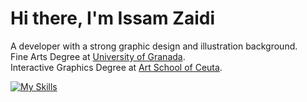 <h1>
  Hi there, I'm Issam Zaidi
</h1>

<p>
  A developer with a strong graphic design and illustration background.<br/>
  Fine Arts Degree at <a href='https://bellasartes.ugr.es'>University of Granada</a>.</br>
  Interactive Graphics Degree at <a href='https://bellasartes.ugr.es](https://eaceuta.educacion.es/'>Art School of Ceuta</a>.<br/>
</p>

[![My Skills](https://skillicons.dev/icons?i=js,html,css,nodejs,react,tailwind,ps,ai,pr,ae,blender&perLine3)](https://skillicons.dev)

